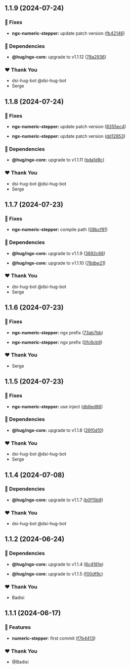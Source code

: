 ## 1.1.9 (2024-07-24)


### 🐛 Fixes

- **ngx-numeric-stepper:** update patch version ([fb42146](https://github.com/DSI-HUG/ngx-components/commit/fb42146))


### 🌱 Dependencies

- **@hug/ngx-core:** upgrade to v1.1.12 ([78a2936](https://github.com/DSI-HUG/ngx-components/commit/78a2936))


### ❤️  Thank You

- dsi-hug-bot @dsi-hug-bot
- Serge

## 1.1.8 (2024-07-24)


### 🐛 Fixes

- **ngx-numeric-stepper:** update patch version ([8355ec4](https://github.com/DSI-HUG/ngx-components/commit/8355ec4))

- **ngx-numeric-stepper:** update patch version ([dd12853](https://github.com/DSI-HUG/ngx-components/commit/dd12853))


### 🌱 Dependencies

- **@hug/ngx-core:** upgrade to v1.1.11 ([bda1d8c](https://github.com/DSI-HUG/ngx-components/commit/bda1d8c))


### ❤️  Thank You

- dsi-hug-bot @dsi-hug-bot
- Serge

## 1.1.7 (2024-07-23)


### 🐛 Fixes

- **ngx-numeric-stepper:** compile path ([08bcf91](https://github.com/DSI-HUG/ngx-components/commit/08bcf91))


### 🌱 Dependencies

- **@hug/ngx-core:** upgrade to v1.1.9 ([3692c68](https://github.com/DSI-HUG/ngx-components/commit/3692c68))

- **@hug/ngx-core:** upgrade to v1.1.10 ([78dbe21](https://github.com/DSI-HUG/ngx-components/commit/78dbe21))


### ❤️  Thank You

- dsi-hug-bot @dsi-hug-bot
- Serge

## 1.1.6 (2024-07-23)


### 🐛 Fixes

- **ngx-numeric-stepper:** ngx prefix ([73ab7bb](https://github.com/DSI-HUG/ngx-components/commit/73ab7bb))

- **ngx-numeric-stepper:** ngx prefix ([0fc6cb9](https://github.com/DSI-HUG/ngx-components/commit/0fc6cb9))


### ❤️  Thank You

- Serge

## 1.1.5 (2024-07-23)


### 🐛 Fixes

- **ngx-numeric-stepper:** use inject ([db6ed86](https://github.com/DSI-HUG/ngx-components/commit/db6ed86))


### 🌱 Dependencies

- **@hug/ngx-core:** upgrade to v1.1.8 ([26f0d10](https://github.com/DSI-HUG/ngx-components/commit/26f0d10))


### ❤️  Thank You

- dsi-hug-bot @dsi-hug-bot
- Serge

## 1.1.4 (2024-07-08)

### 🌱 Dependencies

-   **@hug/ngx-core:** upgrade to v1.1.7 ([b0f15b9](https://github.com/DSI-HUG/ngx-components/commit/b0f15b9))

### ❤️ Thank You

-   dsi-hug-bot @dsi-hug-bot

## 1.1.2 (2024-06-24)

### 🌱 Dependencies

-   **@hug/ngx-core:** upgrade to v1.1.4 ([6c4181e](https://github.com/DSI-HUG/ngx-components/commit/6c4181e))

-   **@hug/ngx-core:** upgrade to v1.1.5 ([f00df9c](https://github.com/DSI-HUG/ngx-components/commit/f00df9c))

### ❤️ Thank You

-   Badisi

## 1.1.1 (2024-06-17)

### 🚀 Features

-   **numeric-stepper**: first commit ([f7b4413](https://github.com/DSI-HUG/ngx-components/commit/f7b4413))

### ❤️ Thank You

-   @Badisi
